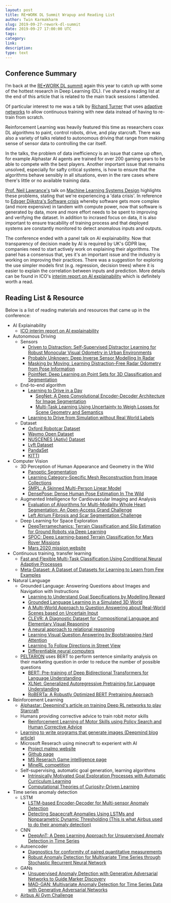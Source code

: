 ```yaml
---
layout: post
title: RE•WORK DL Summit Wrapup and Reading List
author: Twin Karmakharm
slug: 2019-09-27-rework-dl-summit
date: 2019-09-27 17:00:00 UTC
tags:
category:
link:
description:
type: text
---
```


## Conference Summary

I’m back at the [RE•WORK DL summit](https://www.re-work.co/events/deep-learning-summit-london-2019) again this year to catch up with some of the hottest research in Deep Learning (DL). I've shared a reading list at the end of this article that is related to the main track sessions I attended.

Of particular interest to me was a talk by [Richard Turner](http://www.eng.cam.ac.uk/profiles/ret26) that uses [adaptive networks](https://arxiv.org/abs/1906.07697) to allow continuous training with new data instead of having to re-train from scratch.

Reinforcement Learning was heavily featured this time as researchers coax DL algorithms to paint, control robots, drive, and play starcraft. There was also a variety of talks related to autonomous driving that range from making sense of sensor data to controlling the car itself. 

In the talks, the problem of data inefficiency is an issue that came up often, for example Alphastar AI agents are trained for over 200 gaming years to be able to compete with the best players. Another important issue that remains unsolved, especially for safty critical systems, is how to ensure that the algorithms behave sensibly in all situations, even in the rare cases where there's little or no available training data. 

[Prof. Neil Lawrance's](http://inverseprobability.com) talk on [Machine Learning Systems Design](http://inverseprobability.com/2018/11/05/the-3ds-of-machine-learning-systems-design) highlights these problems, stating that we're experiencing a 'data crisis'. In reference to [Edsger Dijkstra's Software crisis](https://en.wikipedia.org/wiki/Software_crisis) whereby software gets more complex (and more expensive) in tandem with compute power, now that software is generated by data, more and more effort needs to be spent to improving and verifying the dataset. In addition to incrased focus on data, it is also important to ensure tracability of training process and that deployed systems are constantly monitored to detect anomalous inputs and outputs.

The conference ended with a panel talk on AI explainability. Now that transparency of decision made by AI is required by UK's GDPR law, companies need to start actively work on explaining their algorithms. The panel has a consensus that, yes it's an important issue and the industry is working on improving their practices. There was a suggestion for exploring the use simpler models first (e.g. regression, decision trees) where it is easier to explain the correlation between inputs and prediction. More details can be found in ICO's [interim report on AI explainability](https://ico.org.uk/about-the-ico/research-and-reports/project-explain-interim-report/) which is definitely worth a read.

## Reading List & Resource

Below is a list of reading materials and resources that came up in the conference:

* AI Explainability
	* [ICO interim report on AI explainability](https://ico.org.uk/about-the-ico/research-and-reports/project-explain-interim-report/)
* Autonomous Driving
	* Sensors
		* [Driven to Distraction: Self-Supervised Distractor Learning for Robust Monocular Visual Odometry in Urban Environments](https://ieeexplore.ieee.org/abstract/document/8460564)
		* [Probably Unknown: Deep Inverse Sensor Modelling In Radar](https://arxiv.org/abs/1810.08151)
		* [Masking by Moving: Learning Distraction-Free Radar Odometry from Pose Information](https://arxiv.org/abs/1909.03752)
		* [PointNet: Deep Learning on Point Sets for 3D Classification and Segmentation](https://arxiv.org/abs/1612.00593)
	* End-to-end algorithm
		* [Learning to Drive in a Day](https://arxiv.org/abs/1807.00412)
			* [SegNet: A Deep Convolutional Encoder-Decoder Architecture for Image Segmentation](https://arxiv.org/abs/1511.00561)
			* [Multi-Task Learning Using Uncertainty to Weigh Losses for Scene Geometry and Semantics](https://arxiv.org/abs/1705.07115)
		* [Learning to Drive from Simulation without Real World Labels](https://arxiv.org/abs/1812.03823)
	* Dataset
		* [Oxford Robotcar Dataset](https://robotcar-dataset.robots.ox.ac.uk/)
		* [Waymo Open Dataset](https://waymo.com/open/)
		* [NUSCENES (Aptiv) Dataset](https://www.nuscenes.org/)
		* [Lyft Dataset](https://level5.lyft.com/dataset/)
		* [PandaSet](https://scale.com/open-datasets/pandaset)
		* [KITTI](http://www.cvlibs.net/datasets/kitti/)
* Computer Vision
	* 3D Perception of Human Appearance and Geometry in the Wild
		* [Panoptic Segmentation](https://arxiv.org/abs/1801.00868)
		* [Learning Category-Specific Mesh Reconstruction from Image Collections](https://arxiv.org/abs/1803.07549)
		* [SMPL: A Skinned Multi-Person Linear Model](http://smpl.is.tue.mpg.de/)
		* [DensePose: Dense Human Pose Estimation In The Wild](https://arxiv.org/abs/1802.00434)
	* Augmented Intelligence for Cardiovascular Imaging and Analysis
		* [Evaluation of Algorithms for Multi-Modality Whole Heart Segmentation: An Open-Access Grand Challenge](https://arxiv.org/abs/1902.07880)
		* [Left Atrium Fibrosis and Scar Segmentation Challenge](http://www.cardiacatlas.org/challenges/left-atrium-fibrosis-and-scar-segmentation-challenge/)
	* Deep Learning for Space Exploration
		* [DeepTerramechanics: Terrain Classification and Slip Estimation for Ground Robots via Deep Learning](https://arxiv.org/abs/1806.07379)
		* [SPOC: Deep Learning-based Terrain Classification for Mars Rover Missions](https://doi.org/10.2514/6.2016-5539)
		* [Mars 2020 mission website](https://mars.nasa.gov/mars2020/)
* Continuous training, transfer learning
	* [Fast and Flexible Multi-Task Classification Using Conditional Neural Adaptive Processes](https://arxiv.org/abs/1906.07697)
	* [Meta-Dataset: A Dataset of Datasets for Learning to Learn from Few Examples](https://arxiv.org/abs/1903.03096)
* Natural Language
	* Grounded Language: Answering Questions about Images and Navigation with Instructions
		* [Learning to Understand Goal Specifications by Modelling Reward](https://arxiv.org/abs/1806.01946)
		* [Grounded Language Learning in a Simulated 3D World](https://arxiv.org/abs/1706.06551)
		* [A Multi-World Approach to Question Answering about Real-World Scenes based on Uncertain Input](https://arxiv.org/abs/1410.0210)
		* [CLEVR: A Diagnostic Dataset for 
		Compositional Language and Elementary Visual Reasoning](https://cs.stanford.edu/people/jcjohns/clevr/)
		* [A neural approach to relational reasoning](https://deepmind.com/blog/article/neural-approach-relational-reasoning)
		* [Learning Visual Question Answering by Bootstrapping Hard Attention](https://arxiv.org/abs/1808.00300)
		* [Learning To Follow Directions in Street View](https://arxiv.org/abs/1903.00401)
		* [Differentiable neural computers](https://deepmind.com/blog/article/differentiable-neural-computers)
	* [PELTARION](https://peltarion.com/) uses BERT to perform sentence similarity analysis on their marketing question in order to reduce the number of possible questions 
		* [BERT: Pre-training of Deep Bidirectional Transformers for Language Understanding](https://arxiv.org/abs/1810.04805)
		* [XLNet: Generalized Autoregressive Pretraining for Language Understanding](https://arxiv.org/abs/1906.08237)
		* [RoBERTa: A Robustly Optimized BERT Pretraining Approach](https://arxiv.org/abs/1907.11692)
* Reinforcement Learning
	* [Alphastar: Deepmind's article on training Deep RL networks to play Starcraft](https://deepmind.com/blog/article/alphastar-mastering-real-time-strategy-game-starcraft-ii)
	* Humans providing corrective advice to train robit motor skills
		* [Reinforcement Learning of Motor Skills using Policy Search and Human Corrective Advice](https://www.ias.informatik.tu-darmstadt.de/uploads/Alumni/JensKober/IJRR__Revision_.pdf)
	* [Learning to write programs that generate images (Deepmind blog article)](https://deepmind.com/blog/article/learning-to-generate-images)
	* Microsoft Reserach using minecraft to experient with AI 
		* [Project malmo website](https://aka.ms/project-malmo)
		* [Github page](github.com/microsoft/malmo)
		* [MS Reserach Game intelligence page](aka.ms/gameintelligence)
		* [MineRL competition](https://minerl.io/competition)
	* Self-supervising, automatic goal generation, learning algorithms
		* [Intrinsically Motivated Goal Exploration Processes with Automatic Curriculum Learning](https://arxiv.org/abs/1708.02190)
		* [Computational Theories of Curiosity-Driven Learning](https://arxiv.org/abs/1802.10546)
* Time series anomaly detection
	* LSTM
		* [LSTM-based Encoder-Decoder for Multi-sensor Anomaly Detection](https://arxiv.org/abs/1607.00148)
		* [Detecting Spacecraft Anomalies Using LSTMs and Nonparametric Dynamic Thresholding (This is what Airbus used to do their anomaly detection)](https://arxiv.org/abs/1802.04431)
	* CNN
		* [DeepAnT: A Deep Learning Approach for Unsupervised Anomaly Detection in Time Series](https://ieeexplore.ieee.org/abstract/document/8581424)
	* Autoencoder
		* [Diagnostics for conformity of paired quantitative measurements](https://doi.org/10.1002/sim.1013)
		* [Robust Anomaly Detection for Multivariate Time Series through Stochastic Recurrent Neural Network](https://doi.org/10.1145/3292500.3330672)
	* GANs
		* [Unsupervised Anomaly Detection with Generative Adversarial Networks to Guide Marker Discovery](https://link.springer.com/chapter/10.1007/978-3-319-59050-9_12)
		* [MAD-GAN: Multivariate Anomaly Detection for Time Series Data with Generative Adversarial Networks](https://arxiv.org/abs/1901.04997)
	* [Airbus AI Gym Challenge](https://aigym.airbus.com)
